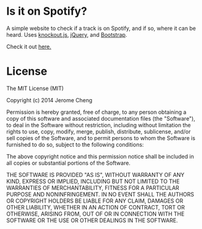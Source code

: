 # Is it on Spotify?
A simple website to check if a track is on Spotify, and if so, where it can be heard. Uses [knockout.js](http://knockoutjs.com/), [jQuery](https://jquery.com/), and [Bootstrap](http://getbootstrap.com/).

Check it out [here.](http://jcheng31.github.io/isitonspotify)

# License
The MIT License (MIT)

Copyright (c) 2014 Jerome Cheng

Permission is hereby granted, free of charge, to any person obtaining a copy
of this software and associated documentation files (the "Software"), to deal
in the Software without restriction, including without limitation the rights
to use, copy, modify, merge, publish, distribute, sublicense, and/or sell
copies of the Software, and to permit persons to whom the Software is
furnished to do so, subject to the following conditions:

The above copyright notice and this permission notice shall be included in
all copies or substantial portions of the Software.

THE SOFTWARE IS PROVIDED "AS IS", WITHOUT WARRANTY OF ANY KIND, EXPRESS OR
IMPLIED, INCLUDING BUT NOT LIMITED TO THE WARRANTIES OF MERCHANTABILITY,
FITNESS FOR A PARTICULAR PURPOSE AND NONINFRINGEMENT. IN NO EVENT SHALL THE
AUTHORS OR COPYRIGHT HOLDERS BE LIABLE FOR ANY CLAIM, DAMAGES OR OTHER
LIABILITY, WHETHER IN AN ACTION OF CONTRACT, TORT OR OTHERWISE, ARISING FROM,
OUT OF OR IN CONNECTION WITH THE SOFTWARE OR THE USE OR OTHER DEALINGS IN
THE SOFTWARE.
